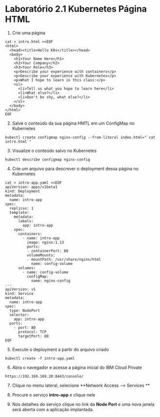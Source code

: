 # Laboratório 2.1 Kubernetes Página HTML

1. Crie uma página

```
cat > intro.html <<EOF
<html>
  <head><title>Hello K8s</title></head>
  <body>
    <h1>Your Name Here</h1>
    <h2>Your Company</h2>
    <h3>Your Role</h3>
    <p>Describe your experience with containers</p>
    <p>Describe your experience with Kubernetes</p>
    <p>What I hope to learn in this class:</p>
    <ul>
      <li>Tell us what you hope to learn here</li>
      <li>What else?</li>
      <li>Don't be shy, what else?</li>
    </ul>
  </body>
</html>
EOF
```

2. Salve o conteúdo da sua página HMTL em um ConfigMap no Kubernetes
```
kubectl create configmap nginx-config --from-literal index.html="`cat intro.html`"
```

3. Visualize o conteúdo salvo no Kubernetes
```
kubectl describe configmap nginx-config
```

4. Crie um arquivo para descrever o deployment dessa página no Kubernetes
```
cat > intro-app.yaml <<EOF
apiVersion: apps/v1beta1
kind: Deployment
metadata:
  name: intro-app
spec:
  replicas: 1
  template:
    metadata:
      labels:
        app: intro-app
    spec:
      containers:
        - name: intro-app
          image: nginx:1.13
          ports:
          - containerPort: 80
          volumeMounts:
          - mountPath: /usr/share/nginx/html
            name: config-volume
      volumes:
        - name: config-volume
          configMap:
            name: nginx-config
---
apiVersion: v1
kind: Service
metadata:
  name: intro-app
spec:
  type: NodePort
  selector:
    app: intro-app
  ports:
    - port: 80
      protocol: TCP
      targetPort: 80
EOF
```

5. Execute o deployment a partir do arquivo criado
```
kubectl create -f intro-app.yaml
```

6. Abra o navegador e acesse a página inicial do IBM Cloud Private
```
https://192.169.169.20:8443/console/
```

7. Clique no menu lateral, selecione **Network Access --> Services **

8. Procure o serviço **intro-app** e clique nele

9. Nos detalhes do serviço clique no link da **Node Port** e uma nova janela será aberta com a aplicação implantada.
